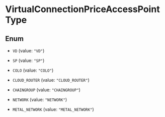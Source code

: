 

# VirtualConnectionPriceAccessPointType

## Enum


* `VD` (value: `"VD"`)

* `SP` (value: `"SP"`)

* `COLO` (value: `"COLO"`)

* `CLOUD_ROUTER` (value: `"CLOUD_ROUTER"`)

* `CHAINGROUP` (value: `"CHAINGROUP"`)

* `NETWORK` (value: `"NETWORK"`)

* `METAL_NETWORK` (value: `"METAL_NETWORK"`)



